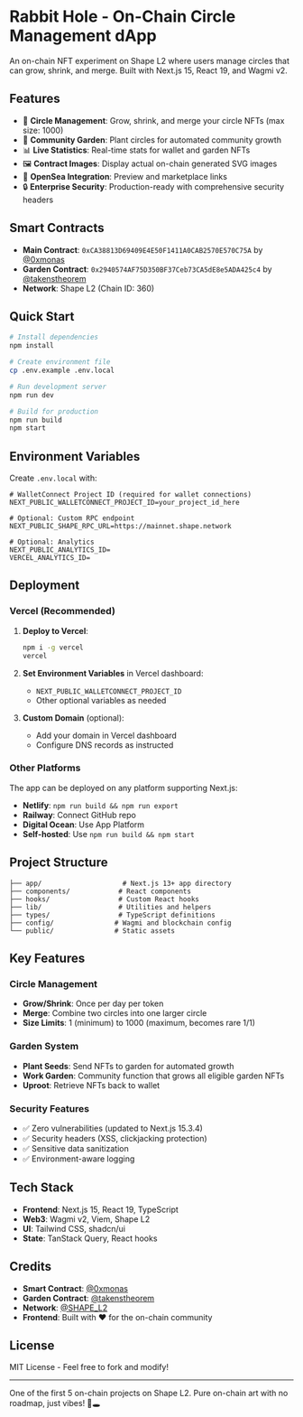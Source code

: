 # Rabbit Hole - On-Chain Circle Management dApp

An on-chain NFT experiment on Shape L2 where users manage circles that can grow, shrink, and merge. Built with Next.js 15, React 19, and Wagmi v2.

## Features

- 🎯 **Circle Management**: Grow, shrink, and merge your circle NFTs (max size: 1000)
- 🌱 **Community Garden**: Plant circles for automated community growth
- 📊 **Live Statistics**: Real-time stats for wallet and garden NFTs
- 🖼️ **Contract Images**: Display actual on-chain generated SVG images
- 🔗 **OpenSea Integration**: Preview and marketplace links
- 🔒 **Enterprise Security**: Production-ready with comprehensive security headers

## Smart Contracts

- **Main Contract**: `0xCA38813D69409E4E50F1411A0CAB2570E570C75A` by [@0xmonas](https://x.com/0xmonas)
- **Garden Contract**: `0x2940574AF75D350BF37Ceb73CA5dE8e5ADA425c4` by [@takenstheorem](https://x.com/takenstheorem)
- **Network**: Shape L2 (Chain ID: 360)

## Quick Start

```bash
# Install dependencies
npm install

# Create environment file
cp .env.example .env.local

# Run development server
npm run dev

# Build for production
npm run build
npm start
```

## Environment Variables

Create `.env.local` with:

```env
# WalletConnect Project ID (required for wallet connections)
NEXT_PUBLIC_WALLETCONNECT_PROJECT_ID=your_project_id_here

# Optional: Custom RPC endpoint
NEXT_PUBLIC_SHAPE_RPC_URL=https://mainnet.shape.network

# Optional: Analytics
NEXT_PUBLIC_ANALYTICS_ID=
VERCEL_ANALYTICS_ID=
```

## Deployment

### Vercel (Recommended)

1. **Deploy to Vercel**:
   ```bash
   npm i -g vercel
   vercel
   ```

2. **Set Environment Variables** in Vercel dashboard:
   - `NEXT_PUBLIC_WALLETCONNECT_PROJECT_ID`
   - Other optional variables as needed

3. **Custom Domain** (optional):
   - Add your domain in Vercel dashboard
   - Configure DNS records as instructed

### Other Platforms

The app can be deployed on any platform supporting Next.js:

- **Netlify**: `npm run build && npm run export`
- **Railway**: Connect GitHub repo
- **Digital Ocean**: Use App Platform
- **Self-hosted**: Use `npm run build && npm start`

## Project Structure

```
├── app/                    # Next.js 13+ app directory
├── components/            # React components
├── hooks/                 # Custom React hooks
├── lib/                   # Utilities and helpers
├── types/                 # TypeScript definitions
├── config/               # Wagmi and blockchain config
└── public/               # Static assets
```

## Key Features

### Circle Management
- **Grow/Shrink**: Once per day per token
- **Merge**: Combine two circles into one larger circle
- **Size Limits**: 1 (minimum) to 1000 (maximum, becomes rare 1/1)

### Garden System
- **Plant Seeds**: Send NFTs to garden for automated growth
- **Work Garden**: Community function that grows all eligible garden NFTs
- **Uproot**: Retrieve NFTs back to wallet

### Security Features
- ✅ Zero vulnerabilities (updated to Next.js 15.3.4)
- ✅ Security headers (XSS, clickjacking protection)
- ✅ Sensitive data sanitization
- ✅ Environment-aware logging

## Tech Stack

- **Frontend**: Next.js 15, React 19, TypeScript
- **Web3**: Wagmi v2, Viem, Shape L2
- **UI**: Tailwind CSS, shadcn/ui
- **State**: TanStack Query, React hooks

## Credits

- **Smart Contract**: [@0xmonas](https://x.com/0xmonas)
- **Garden Contract**: [@takenstheorem](https://x.com/takenstheorem)
- **Network**: [@SHAPE_L2](https://x.com/SHAPE_L2)
- **Frontend**: Built with ❤️ for the on-chain community

## License

MIT License - Feel free to fork and modify!

---

One of the first 5 on-chain projects on Shape L2. Pure on-chain art with no roadmap, just vibes! 🐰🕳️ 